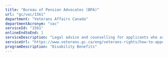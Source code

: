 ```yaml
---
title: "Bureau of Pension Advocates (BPA)"
url: "gc/vac/1561"
department: "Veterans Affairs Canada"
departmentAcronym: "vac"
serviceId: "1561"
onlineEndtoEnd: 1
serviceDescription: "Legal advice and counselling for applicants who are dissatisfied with decisions rendered on their application(s) for disability benefits. Legal representation for applicants seeking a review or an appeal before an administrative tribunal."
serviceUrl: "https://www.veterans.gc.ca/eng/veterans-rights/how-to-appeal/bureau-pensions-advocates"
programDescription: "Disability Benefits"
---
```

